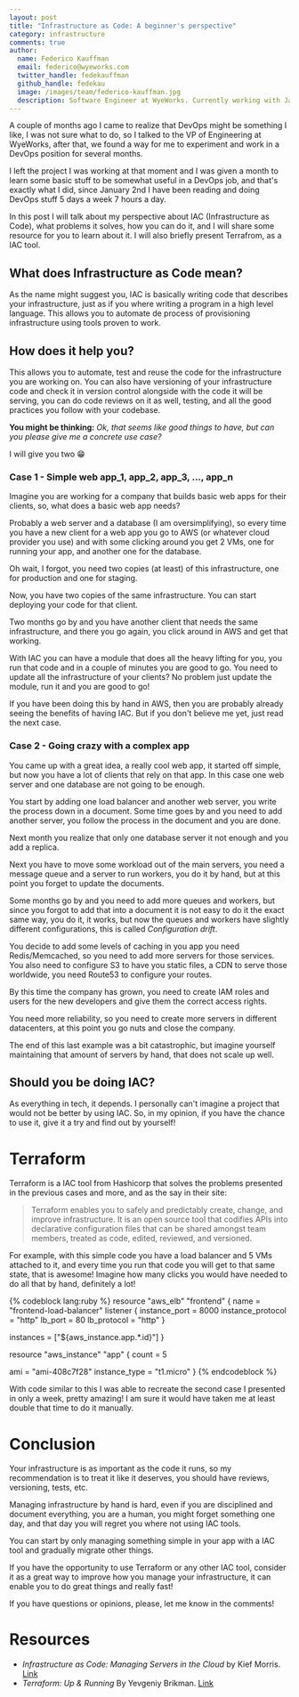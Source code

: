 ```yaml
---
layout: post
title: "Infrastructure as Code: A beginner's perspective"
category: infrastructure
comments: true
author:
  name: Federico Kauffman
  email: federico@wyeworks.com
  twitter_handle: fedekauffman
  github_handle: fedekau
  image: /images/team/federico-kauffman.jpg
  description: Software Engineer at WyeWorks. Currently working with Javascript and Ruby. Learnaholic.
---
```


A couple of months ago I came to realize that DevOps might be something I like, I was not sure what to do, so I talked to the VP of Engineering at WyeWorks, after that, we found a way for me to experiment and work in a DevOps position for several months.

I left the project I was working at that moment and I was given a month to learn some basic stuff to be somewhat useful in a DevOps job, and that's exactly what I did, since January 2nd I have been reading and doing DevOps stuff 5 days a week 7 hours a day.

In this post I will talk about my perspective about IAC (Infrastructure as Code), what problems it solves, how you can do it, and I will share some resource for you to learn about it. I will also briefly present Terrafrom, as a IAC tool.

<!--more-->

## What does Infrastructure as Code mean?

As the name might suggest you, IAC is basically writing code that describes your infrastructure, just as if you where writing a program in a high level language. This allows you to automate de process of provisioning infrastructure using tools proven to work.

## How does it help you?

This allows you to automate, test and reuse the code for the infrastructure you are working on. You can also have versioning of your infrastructure code and check it in version control alongside with the code it will be serving, you can do code reviews on it as well, testing, and all the good practices you follow with your codebase.

**You might be thinking:** *Ok, that seems like good things to have, but can you please give me a concrete use case?*

I will give you two 😁

### Case 1 - Simple web app_1, app_2, app_3, ..., app_n

Imagine you are working for a company that builds basic web apps for their clients, so, what does a basic web app needs?

Probably a web server and a database (I am oversimplifying), so every time you have a new client for a web app you go to AWS (or whatever cloud provider you use) and with some clicking around you get 2 VMs, one for running your app, and another one for the database.

Oh wait, I forgot, you need two copies (at least) of this infrastructure, one for production and one for staging.

Now, you have two copies of the same infrastructure. You can start deploying your code for that client.

Two months go by and you have another client that needs the same infrastructure, and there you go again, you click around in AWS and get that working.

With IAC you can have a module that does all the heavy lifting for you, you run that code and in a couple of minutes you are good to go. You need to update all the infrastructure of your clients? No problem just update the module, run it and you are good to go!

If you have been doing this by hand in AWS, then you are probably already seeing the benefits of having IAC. But if you don't believe me yet, just read the next case.

### Case 2 - Going crazy with a complex app

You came up with a great idea, a really cool web app, it started off simple, but now you have a lot of clients that rely on that app. In this case one web server and one database are not going to be enough.

You start by adding one load balancer and another web server, you write the process down in a document. Some time goes by and you need to add another server, you follow the process in the document and you are done.

Next month you realize that only one database server it not enough and you add a replica.

Next you have to move some workload out of the main servers, you need a message queue and a server to run workers, you do it by hand, but at this point you forget to update the documents.

Some months go by and you need to add more queues and workers, but since you forgot to add that into a document it is not easy to do it the exact same way, you do it, it works, but now the queues and workers have slightly different configurations, this is called *Configuration drift*.

You decide to add some levels of caching in you app you need Redis/Memcached, so you need to add more servers for those services. You also need to configure S3 to have you static files, a CDN to serve those worldwide, you need Route53 to configure your routes.

By this time the company has grown, you need to create IAM roles and users for the new developers and give them the correct access rights.

You need more reliability, so you need to create more servers in different datacenters, at this point you go nuts and close the company.

The end of this last example was a bit catastrophic, but imagine yourself maintaining that amount of servers by hand, that does not scale up well.

## Should you be doing IAC?

As everything in tech, it depends. I personally can't imagine a project that would not be better by using IAC. So, in my opinion, if you have the chance to use it, give it a try and find out by yourself!

# Terraform

Terraform is a IAC tool from Hashicorp that solves the problems presented in the previous cases and more, and as the say in their site:

> Terraform enables you to safely and predictably create, change, and improve infrastructure. It is an open source tool that codifies APIs into declarative configuration files that can be shared amongst team members, treated as code, edited, reviewed, and versioned.

For example, with this simple code you have a load balancer and 5 VMs attached to it, and every time you run that code you will get to that same state, that is awesome! Imagine how many clicks you would have needed to do all that by hand, definitely a lot!

{% codeblock lang:ruby %}
resource "aws_elb" "frontend" {
  name = "frontend-load-balancer"
  listener {
    instance_port     = 8000
    instance_protocol = "http"
    lb_port           = 80
    lb_protocol       = "http"
  }

  instances = ["${aws_instance.app.*.id}"]
}

resource "aws_instance" "app" {
  count = 5

  ami           = "ami-408c7f28"
  instance_type = "t1.micro"
}
{% endcodeblock %}

With code similar to this I was able to recreate the second case I presented in only a week, pretty amazing! I am sure it would have taken me at least double that time to do it manually.

# Conclusion

Your infrastructure is as important as the code it runs, so my recommendation is to treat it like it deserves, you should have reviews, versioning, tests, etc.

Managing infrastructure by hand is hard, even if you are disciplined and document everything, you are a human, you might forget something one day, and that day you will regret you where not using IAC tools.

You can start by only managing something simple in your app with a IAC tool and gradually migrate other things.

If you have the opportunity to use Terraform or any other IAC tool, consider it as a great way to improve how you manage your infrastructure, it can enable you to do great things and really fast!

If you have questions or opinions, please, let me know in the comments!

# Resources

- *Infrastructure as Code: Managing Servers in the Cloud* by Kief Morris. [Link](https://books.google.com/books?id=4IdRDAAAQBAJ&dq=inauthor:%22Kief+Morris%22&hl=en&redir_esc=y)
- *Terraform: Up & Running* By Yevgeniy Brikman. [Link](https://www.terraformupandrunning.com/)

